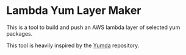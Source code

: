 # Lambda Yum Layer Maker

This is a tool to build and push an AWS lambda layer of selected yum packages.

This tool is heavily inspired by the [Yumda](https://github.com/lambci/yumda) repository.

